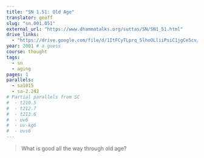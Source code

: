 ```yaml
---
title: "SN 1.51: Old Age"
translator: geoff
slug: "sn.001.051"
external_url: "https://www.dhammatalks.org/suttas/SN/SN1_51.html"
drive_links:
  - "https://drive.google.com/file/d/1ItFCyTLprq_5lhoOLliiPsiC1jgCe5cv/view?usp=drivesdk"
year: 2001 # a guess
course: thought
tags:
  - sn
  - aging
pages: 1
parallels:
  - sa1015
  - sa-2.242
# Partial parallels from SC
#  - t210.5
#  - t212.7
#  - t213.6
#  - uv6
#  - uv-kg6
#  - uvs6
---
```


> What is good      all the way through old age?

<!---->
